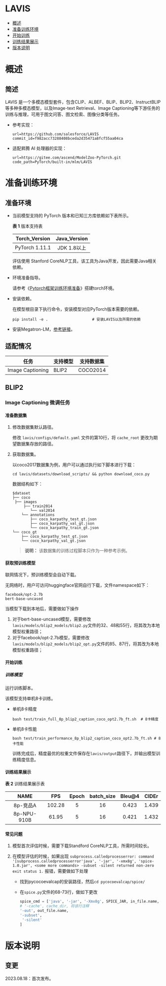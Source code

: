 # LAVIS

-   [概述]()
-   [准备训练环境]()
-   [开始训练]()
-   [训练结果展示]()
-   [版本说明]()

# 概述

## 简述

LAVIS 是一个多模态模型套件，包含CLIP、ALBEF、BLIP、BLIP2、InstructBLIP等多种多模态模型，以及Image-text Retrieval、Image Captioning等下游任务的训练与推理，可用于图文问答、图文检索、图像分类等任务。

- 参考实现：

  ```
  url=https://github.com/salesforce/LAVIS
  commit_id=f982acc73288408bceda2d35471a8fcf55aa04ca
  ```

- 适配昇腾 AI 处理器的实现：

  ```
  url=https://gitee.com/ascend/ModelZoo-PyTorch.git
  code_path=PyTorch/built-in/mlm/LAVIS
  ```

# 准备训练环境

## 准备环境

- 当前模型支持的 PyTorch 版本和已知三方库依赖如下表所示。

  **表 1**  版本支持表

  | Torch_Version  | Java_Version |
  | :------------: | :----------: |
  | PyTorch 1.11.1 | JDK 1.8以上  |

  评估使用 Stanford CoreNLP工具，该工具为Java开发，因此需要Java相关依赖。

- 环境准备指导。

  请参考《[Pytorch框架训练环境准备](https://www.hiascend.com/document/detail/zh/ModelZoo/pytorchframework/ptes)》搭建torch环境。

- 安装依赖。

  在模型根目录下执行命令，安装模型对应PyTorch版本需要的依赖。

  ```shell
  pip install -e .                    # 安装LAVIS以及所需的依赖
  ```

- 安装Megatron-LM，[参考链接](http://gitee.com/ascend/Megatron-LM)。

## 适配情况

| 任务             | 支持模型 | 支持数据集 |
| ---------------- | -------- | ---------- |
| Image Captioning | BLIP2    | COCO2014   |

## BLIP2

### Image Captioning 微调任务

#### 准备数据集

1. 修改数据集默认路径。

   修改 `lavis/configs/default.yaml` 文件的第10行，将 `cache_root` 更改为期望数据集存放的路径。

2. 获取数据集。

   以coco2017数据集为例，用户可以通过执行如下脚本进行下载：

   ```
   cd lavis/datasets/download_scripts/ && python download_coco.py
   ```

   数据结构如下：

   ```
   $dataset
   ├── coco
   	├── images
   		├── train2014
           └── val2014
       └── annotations
           ├── coco_karpathy_test_gt.json
           ├── coco_karpathy_val_gt.json
           └── coco_karpathy_train_gt.json
   └── coco_gt
       ├── coco_karpathy_test_gt.json
       └── coco_karpathy_val_gt.json
   ```

   > **说明：** 
   > 该数据集的训练过程脚本只作为一种参考示例。

#### 获取预训练模型

联网情况下，预训练模型会自动下载。

无网络时，用户可访问huggingface官网自行下载，文件namespace如下：

```
facebook/opt-2.7b
bert-base-uncased
```

当模型下载到本地后，需要做如下操作

1. 对于bert-base-uncased模型，需要修改`lavis/models/blip2_models/blip2.py`文件的32、48和55行，将其改为本地模型权重路径；
2. 对于facebook/opt-2.7b模型，需要修改`lavis/models/blip2_models/blip2_opt.py`文件的85、87行，将其改为本地模型权重路径；

#### 开始训练

##### 训练模型

运行训练脚本。

该模型支持单机8卡训练。

- 单机8卡精度

  ```shell
  bash test/train_full_8p_blip2_caption_coco_opt2.7b_ft.sh  # 8卡精度
  ```

* 单机8卡性能

  ```shell
  bash test/train_performance_8p_blip2_caption_coco_opt2.7b_ft.sh # 8卡性能
  ```

  训练完成后，精度最优的权重文件保存在`lavis/output`路径下，并输出模型训练精度信息。

#### 训练结果展示

**表 2**  训练结果展示表

|    NAME     | FPS  | Epoch | batch_size | Bleu@4 | CIDEr |
| :---------: | :--: | :---: | :--------: | :----: | :---: |
|  8p-竞品A   |   102.28   |   5   |     16     |    0.423    |    1.439   |
| 8p-NPU-910B |   61.95   |   5   |     16     |    0.421    |    1.432   |

#### 常见问题

1. 模型首次评估时候，需要下载Standford CoreNLP工具，所需时间较长。

2. 在模型评估的时候，如果出现 `subprocess.calledprocesserror: command '[subprocess.calledprocesserror'java', '-jar', '-xmx8g', 'spice-1.0.jar', <some more commands> -subset -silent returned non-zero exit status 1.` 报错，需要做如下处理

   * 找到pycocoevalcap的安装路径，然后`cd pycocoevalcap/spice/`

   * 在`spice.py`文件的68-73行，做如下更改

     ```python
     spice_cmd = ['java', '-jar', '-Xmx8g', SPICE_JAR, in_file.name, 
     # '-cache', cache_dir, 将该行注释
     '-out', out_file.name,
     '-subset',
      '-silent'
     ]
     ```

# 版本说明

## 变更

2023.08.18：首次发布。
